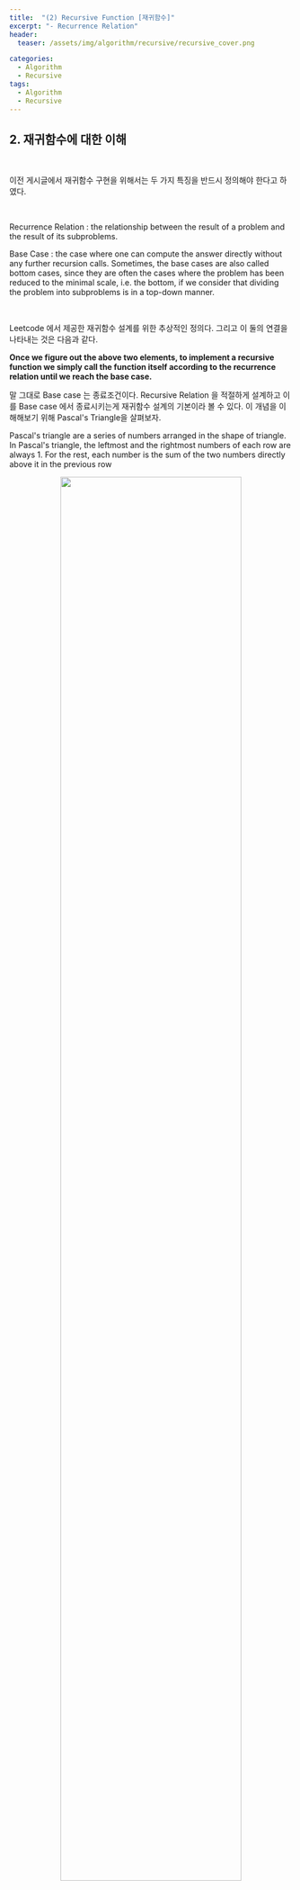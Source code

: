 ```yaml
---
title:  "(2) Recursive Function [재귀함수]"
excerpt: "- Recurrence Relation"
header:
  teaser: /assets/img/algorithm/recursive/recursive_cover.png

categories:
  - Algorithm
  - Recursive
tags:
  - Algorithm
  - Recursive
---
```

## 2. 재귀함수에 대한 이해
<br>
<p>이전 게시글에서 재귀함수 구현을 위해서는 두 가지 특징을 반드시 정의해야 한다고 하였다.</p>
<br>
<p><point>Recurrence Relation</point> : the relationship between the result of a problem and the result of its subproblems.</p>
<p><point>Base Case</point> : the case where one can compute the answer directly without any further recursion calls. Sometimes, the base cases are also called bottom cases, since they are often the cases where the problem has been reduced to the minimal scale, i.e. the bottom, if we consider that dividing the problem into subproblems is in a top-down manner.</p>

<br>
<p>Leetcode 에서 제공한 재귀함수 설계를 위한 추상적인 정의다. 그리고 이 둘의 연결을 나타내는 것은 다음과 같다. </p>

**Once we figure out the above two elements, to implement a recursive function we simply call the function itself according to the recurrence relation until we reach the base case.**

<p>말 그대로 Base case 는 종료조건이다. Recursive Relation 을 적절하게 설계하고 이를 Base case 에서 종료시키는게 재귀함수 설계의 기본이라 볼 수 있다. 이 개념을 이해해보기 위해 <point>Pascal's Triangle</point>을 살펴보자.</p>

<p>Pascal's triangle are a series of numbers arranged in the shape of triangle. In Pascal's triangle, the leftmost and the rightmost numbers of each row are always 1. For the rest, each number is the sum of the two numbers directly above it in the previous row</p>
<center>
<img src = "https://hyunjae-lee.github.io/assets/img/algorithm/recursive/pascal.png" width = "80%">
</center>
<p>위 그림처럼 '4'는 바로 위의 두 원소 '1'과 '3'을 합한 값이다. 이와 같은 방식으로 모든 삼각형의 원소를 다루는 것이 파스칼의 삼각형이다. 파스칼의 삼각형을 구현하기 위해서는 위에서 정의한 두 가지 특징 (Recurrence Relation, Base case)를 정의해야 한다.</p>
<center>
<img src = "https://hyunjae-lee.github.io/assets/img/algorithm/recursive/pascal2.png" width = "80%">
</center>
<p>모든 행의 가장 왼쪽과 오른쪽의 원소는 1이다. i를 행(row), j를 열(column)으로 변수로 두고 위와 같이 정의할 수 있다. 간단하게 f(5,3)을 위 정의에 따라 계산하면 쉽게 5행 3열의 자리는 6이라는 것을 계산할 수 있다. <strong>여기서 주목해야 할 점은 Recursive 하기 때문에 '똑같은 계산'을 여러 번 한다는 것</strong>을 확인할 수 있다. 이러한 비효율성을 해결하기 위해 Memoization 이나 Back tracking 등을 활용할 수 있다.</p>

> [Exercise] Pascal's Triangle


<center>
<img src = "https://hyunjae-lee.github.io/assets/img/algorithm/recursive/pascal_exercise.png" width = "80%">
</center>
<br>
<p><point>Solution</point></p>

```java
class Solution {
    public List<List<Integer>> generate(int numRows) {
        // 전체 답을 저장할 2차원 int 배열을 생성한다.
        List<List<Integer>> triangle = new ArrayList<List<Integer>>();

        // 첫번째 Base case, 0번째 행에 대한 예외처리
        if (numRows == 0) {
            return triangle;
        }

        // 두번째 Base case, 첫번째 행은 항상 [1]이다!
        // 전체 2차원 배열에 array list (0번 index) 추가 및 1을 추가한다.
        triangle.add(new ArrayList<>());
        triangle.get(0).add(1);

        // 1번 index의 각각의 행에 대한 배열을 구한다. 1번 index 부터 numRows-1 까지 (0번부터 시작했으므로)
        for (int rowNum = 1; rowNum < numRows; rowNum++) {
            // 이번에 저장할 arraylist 생성
            List<Integer> row = new ArrayList<>();
            // 바로 위의 행에 대한 정보를 가져온다.
            List<Integer> prevRow = triangle.get(rowNum-1);

            // 모든 행의 leftmost는 1이다.
            row.add(1);

            // 각 행의 leftmost 와 rightmost 원소를 제외한 나머지 원소들에 대한 계산을 한다.
            for (int j = 1; j < rowNum; j++) {
                // 0번 index는 1이고, 마지막 원소는 1을 추가할 것이므로 1부터 numRows-2까지 계산한다.
                row.add(prevRow.get(j-1) + prevRow.get(j));
            }

            // The last row element is always 1.
            row.add(1);

            triangle.add(row);
        }

        return triangle;
    }
}
```

<p>위의 경우 시간 및 공간복잡도가 O(numRows^2)만큼씩 걸린다. 왜냐하면 numRows만큼 반복하는 for문을 numRows만큼 계산하기 때문이다.</p>

> [Exercise] Pascal's Triangle 2


<center>
<img src = "https://hyunjae-lee.github.io/assets/img/algorithm/recursive/pascal_exercise2.png" width = "80%">
</center>
<br>
<p> 파스칼 삼각형의 k번째 행의 값들만 출력한다. </p>

```java
public class Solution {
    public List<Integer> getRow(int k) {
        // k번째 행은 총 k+1 개의 원소를 가지고, 이를 모두 0으로 우선 초기화한다.
        // ex)4번째 행은 [1,4,6,4,1] 총 5개의 원소를 가진다.

        Integer[] arr = new Integer[k + 1];
        Arrays.fill(arr, 0);

        // 그리고 첫번째 원소 (0번 인덱스) 는 항상 1이다.
        arr[0] = 1;
        
        // 그 다음 원소 (1번째)부터 마지막 원소(k번째) 까지 구한다.
        for (int i = 1; i <= k; i++) 
            // 파스칼의 삼각형을 자세히 살펴보면, 1,2,3.. 순으로 값이 더해진다.
            for (int j = i; j > 0; j--) 
                arr[j] = arr[j] + arr[j - 1];
        
        // 원본배열의 주소값을 가져와 리턴한다. 새로운 배열을 생성해서 리턴하는게 아니다.
        return Arrays.asList(arr);
    }
}

```

<center>
<img src = "https://hyunjae-lee.github.io/assets/img/algorithm/recursive/pascal_write.jpg" width = "80%">
</center>
<p>k가 5일때의 모든 과정을 작성하였다. 노란색으로 표시한 부분은 i번째 원소를 추가했을 때를 나타내고, 초록색으로 표시한 부분은 j번째 부분이 계산되는 것을 나타낸다.</p>

> [Exercise] Reverse Linked List


<center>
<img src = "https://hyunjae-lee.github.io/assets/img/algorithm/recursive/exercise3.png" width = "80%">
</center>
<br>
<p>첫번째 방법으로는 Iterative 구현이다. 1->2->3->null 이 null<-1<-2<-3 이 되어야 한다. 따라서 curr에 처음 노드(head, 예시의 경우 '1')를 저장하고 curr.next에 null을 지정한다. 그리고 이를 가리킬 다음 노드(예시의 경우 '2')를 nextTemp에 저장한 것을 이용하여 curr 노드를 업데이트한다. 이를 3->null인 것을 이용하여 curr노드가 null이 될 때까지 진행한다. 리스트의 길이가 N이라 하였을 때, 시간복잡도는 O(N)이다. </p>

```java
public ListNode reverseList(ListNode head) {
    ListNode prev = null;
    ListNode curr = head;
    while (curr != null) {
        ListNode nextTemp = curr.next;
        curr.next = prev;
        prev = curr;
        curr = nextTemp;
    }
    return prev;
}

```

<p>두번째 방법으로는 Recursive 구현이다. 리스트가 "n(1) → … → n(k-1) → n(k) → n(k+1) → … → n(m) → Ø" 라고 하자. 그리고, n(k+1)부터 n(m)까지 Reversing이 완료되었고 지금 n(k)에 있으면 다음과 같다. "n(1) → … → n(k-1) → n(k) → n(k+1) ← … ← n(m)".</p>

<p>다음으로는 n(k+1)의 다음 노드는 n(k)를 가리켜야 한다. 따라서 n(k).next.next = n(k) 라고 정의할 수 있다.</p>

```java
public ListNode reverseList(ListNode head) {
    if (head == null || head.next == null) return head;
    ListNode p = reverseList(head.next);
    head.next.next = head;
    head.next = null;
    return p;
}
```
<br>
<p>재귀함수의 완성된 코드를 볼 때마다, 정의를 설계하는 것이 매우 중요하다고 느낀다. 하지만 아직까지는 실제 특정 문제들에 적용하여 정의를 유추하기까지는 실력이 많이 부족하다. 계속 연습할 필요가 있다!</p>